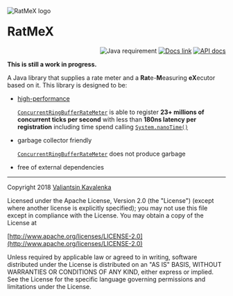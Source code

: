 <img align="left" src="https://stincmale.github.io/ratmex/logo-small.png" alt="RatMeX logo">

# RatMeX
<p align="right">
<img src="https://img.shields.io/badge/Java-8+-blue.svg" alt="Java requirement">
<a href="https://github.com/stIncMale/ratmex/wiki"><img src="https://img.shields.io/badge/documentation-current-blue.svg" alt="Docs link"></a>
<a href="https://stincmale.github.io/ratmex/apidocs/current/index.html?overview-summary.html"><img src="https://img.shields.io/badge/javadocs-current-blue.svg" alt="API docs"></a>
</p>

**This is still a work in progress.**

A Java library that supplies a rate meter and a **Rat**e-**M**easuring **eX**ecutor based on it. This library is designed to be:
* [high-performance](https://github.com/stIncMale/ratmex/wiki/Performance)

  [`ConcurrentRingBufferRateMeter`](https://stincmale.github.io/ratmex/apidocs/current/stincmale/ratmex/meter/ConcurrentRingBufferRateMeter.html)
is able to register **23+ millions of concurrent ticks per second** with less than **180ns latency per registration** including time spend calling
[`System.nanoTime()`](https://docs.oracle.com/javase/9/docs/api/java/lang/System.html#nanoTime--)

* garbage collector friendly

  [`ConcurrentRingBufferRateMeter`](https://stincmale.github.io/ratmex/apidocs/current/stincmale/ratmex/meter/ConcurrentRingBufferRateMeter.html)
does not produce garbage

* free of external dependencies

---

Copyright 2018 [Valiantsin Kavalenka](https://sites.google.com/site/aboutmale/)

Licensed under the Apache License, Version 2.0 (the "License") (except where another license is explicitly specified);
you may not use this file except in compliance with the License.
You may obtain a copy of the License at

[http://www.apache.org/licenses/LICENSE-2.0](http://www.apache.org/licenses/LICENSE-2.0)

Unless required by applicable law or agreed to in writing, software
distributed under the License is distributed on an "AS IS" BASIS,
WITHOUT WARRANTIES OR CONDITIONS OF ANY KIND, either express or implied.
See the License for the specific language governing permissions and
limitations under the License.